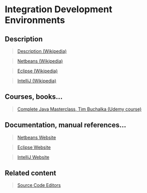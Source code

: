 # Integration Development Environments

## Description

>[Description (Wikipedia)](https://en.wikipedia.org/wiki/Integrated_development_environment)

>[Netbeans (Wikipedia)](https://en.wikipedia.org/wiki/NetBeans)

>[Eclipse (Wikipedia)](https://en.wikipedia.org/wiki/Eclipse_(software))

>[IntelliJ (Wikipedia)](https://en.wikipedia.org/wiki/IntelliJ_IDEA)

## Courses, books...

>[Complete Java Masterclass, Tim Buchalka (Udemy course)](../complete-java-masterclass/cjm.md)

## Documentation, manual references...

>[Netbeans Website](https://netbeans.org/)

>[Eclipse Website](https://eclipse.org/ide/)

>[IntelliJ Website](https://www.jetbrains.com/idea/)

## Related content

>[Source Code Editors](subjects/source-code-editors.md)
